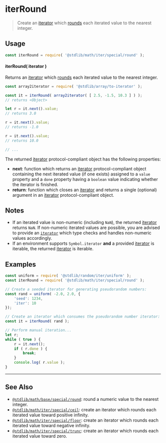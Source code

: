 <!--

@license Apache-2.0

Copyright (c) 2020 The Stdlib Authors.

Licensed under the Apache License, Version 2.0 (the "License");
you may not use this file except in compliance with the License.
You may obtain a copy of the License at

   http://www.apache.org/licenses/LICENSE-2.0

Unless required by applicable law or agreed to in writing, software
distributed under the License is distributed on an "AS IS" BASIS,
WITHOUT WARRANTIES OR CONDITIONS OF ANY KIND, either express or implied.
See the License for the specific language governing permissions and
limitations under the License.

-->

# iterRound

> Create an [iterator][mdn-iterator-protocol] which [rounds][@stdlib/math/base/special/round] each iterated value to the nearest integer.

<!-- Section to include introductory text. Make sure to keep an empty line after the intro `section` element and another before the `/section` close. -->

<section class="intro">

</section>

<!-- /.intro -->

<!-- Package usage documentation. -->

<section class="usage">

## Usage

```javascript
const iterRound = require( '@stdlib/math/iter/special/round' );
```

#### iterRound( iterator )

Returns an [iterator][mdn-iterator-protocol] which [rounds][@stdlib/math/base/special/round] each iterated value to the nearest integer.

```javascript
const array2iterator = require( '@stdlib/array/to-iterator' );

const it = iterRound( array2iterator( [ 2.5, -1.5, 10.3 ] ) );
// returns <Object>

let r = it.next().value;
// returns 3.0

r = it.next().value;
// returns -1.0

r = it.next().value;
// returns 10.0

// ...
```

The returned [iterator][mdn-iterator-protocol] protocol-compliant object has the following properties:

-   **next**: function which returns an [iterator][mdn-iterator-protocol] protocol-compliant object containing the next iterated value (if one exists) assigned to a `value` property and a `done` property having a `boolean` value indicating whether the iterator is finished.
-   **return**: function which closes an [iterator][mdn-iterator-protocol] and returns a single (optional) argument in an [iterator][mdn-iterator-protocol] protocol-compliant object.

</section>

<!-- /.usage -->

<!-- Package usage notes. Make sure to keep an empty line after the `section` element and another before the `/section` close. -->

<section class="notes">

## Notes

-   If an iterated value is non-numeric (including `NaN`), the returned [iterator][mdn-iterator-protocol] returns `NaN`. If non-numeric iterated values are possible, you are advised to provide an [`iterator`][mdn-iterator-protocol] which type checks and handles non-numeric values accordingly.
-   If an environment supports `Symbol.iterator` **and** a provided [iterator][mdn-iterator-protocol] is iterable, the returned [iterator][mdn-iterator-protocol] is iterable.

</section>

<!-- /.notes -->

<!-- Package usage examples. -->

<section class="examples">

## Examples

<!-- eslint no-undef: "error" -->

```javascript
const uniform = require( '@stdlib/random/iter/uniform' );
const iterRound = require( '@stdlib/math/iter/special/round' );

// Create a seeded iterator for generating pseudorandom numbers:
const rand = uniform( -2.0, 2.0, {
    'seed': 1234,
    'iter': 10
});

// Create an iterator which consumes the pseudorandom number iterator:
const it = iterRound( rand );

// Perform manual iteration...
let r;
while ( true ) {
    r = it.next();
    if ( r.done ) {
        break;
    }
    console.log( r.value );
}
```

</section>

<!-- /.examples -->

<!-- Section to include cited references. If references are included, add a horizontal rule *before* the section. Make sure to keep an empty line after the `section` element and another before the `/section` close. -->

<section class="references">

</section>

<!-- /.references -->

<!-- Section for related `stdlib` packages. Do not manually edit this section, as it is automatically populated. -->

<section class="related">

* * *

## See Also

-   <span class="package-name">[`@stdlib/math/base/special/round`][@stdlib/math/base/special/round]</span><span class="delimiter">: </span><span class="description">round a numeric value to the nearest integer.</span>
-   <span class="package-name">[`@stdlib/math/iter/special/ceil`][@stdlib/math/iter/special/ceil]</span><span class="delimiter">: </span><span class="description">create an iterator which rounds each iterated value toward positive infinity.</span>
-   <span class="package-name">[`@stdlib/math/iter/special/floor`][@stdlib/math/iter/special/floor]</span><span class="delimiter">: </span><span class="description">create an iterator which rounds each iterated value toward negative infinity.</span>
-   <span class="package-name">[`@stdlib/math/iter/special/trunc`][@stdlib/math/iter/special/trunc]</span><span class="delimiter">: </span><span class="description">create an iterator which rounds each iterated value toward zero.</span>

</section>

<!-- /.related -->

<!-- Section for all links. Make sure to keep an empty line after the `section` element and another before the `/section` close. -->

<section class="links">

[mdn-iterator-protocol]: https://developer.mozilla.org/en-US/docs/Web/JavaScript/Reference/Iteration_protocols#The_iterator_protocol

<!-- <related-links> -->

[@stdlib/math/base/special/round]: https://github.com/stdlib-js/stdlib/tree/develop/lib/node_modules/%40stdlib/math/base/special/round

[@stdlib/math/iter/special/ceil]: https://github.com/stdlib-js/stdlib/tree/develop/lib/node_modules/%40stdlib/math/iter/special/ceil

[@stdlib/math/iter/special/floor]: https://github.com/stdlib-js/stdlib/tree/develop/lib/node_modules/%40stdlib/math/iter/special/floor

[@stdlib/math/iter/special/trunc]: https://github.com/stdlib-js/stdlib/tree/develop/lib/node_modules/%40stdlib/math/iter/special/trunc

<!-- </related-links> -->

</section>

<!-- /.links -->
